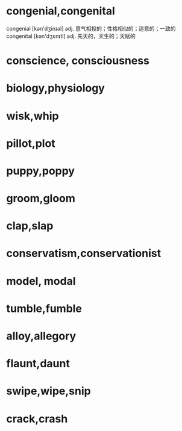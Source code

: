 # congenial,congenital
congenial [kən'dʒinɪəl] adj. 意气相投的；性格相似的；适意的；一致的
congenital [kən'dʒɛnɪtl] adj. 先天的，天生的；天赋的

# conscience, consciousness

# biology,physiology

# wisk,whip

# pillot,plot

# puppy,poppy

# groom,gloom

# clap,slap

# conservatism,conservationist

# model, modal

# tumble,fumble

# alloy,allegory

# flaunt,daunt

# swipe,wipe,snip

# crack,crash
